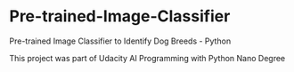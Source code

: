 # Pre-trained-Image-Classifier
Pre-trained Image Classifier to Identify Dog Breeds - Python

This project was part of Udacity AI Programming with Python Nano Degree
